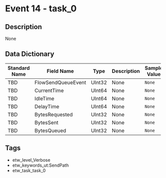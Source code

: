 # Event 14 - task_0

## Description
None

## Data Dictionary
|Standard Name|Field Name|Type|Description|Sample Value|
|---|---|---|---|---|
|TBD|FlowSendQueueEvent|UInt32|None|`None`|
|TBD|CurrentTime|UInt64|None|`None`|
|TBD|IdleTime|UInt64|None|`None`|
|TBD|DelayTime|UInt64|None|`None`|
|TBD|BytesRequested|UInt32|None|`None`|
|TBD|BytesSent|UInt32|None|`None`|
|TBD|BytesQueued|UInt32|None|`None`|

## Tags
* etw_level_Verbose
* etw_keywords_ut:SendPath
* etw_task_task_0